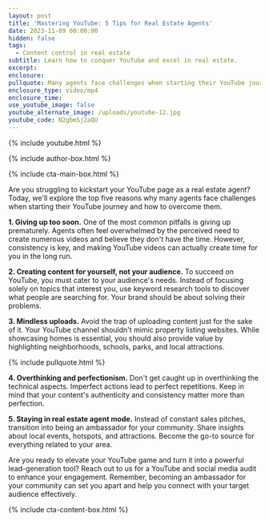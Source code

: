 ```yaml
---
layout: post
title: 'Mastering YouTube: 5 Tips for Real Estate Agents'
date: 2023-11-09 00:00:00
hidden: false
tags:
  - Content control in real estate
subtitle: Learn how to conquer YouTube and excel in real estate.
excerpt:
enclosure:
pullquote: Many agents face challenges when starting their YouTube journey
enclosure_type: video/mp4
enclosure_time:
use_youtube_image: false
youtube_alternate_image: /uploads/youtube-12.jpg
youtube_code: N2gbmSj2aQU
---
```

{% include youtube.html %}

{% include author-box.html %}

{% include cta-main-box.html %}

Are you struggling to kickstart your YouTube page as a real estate agent? Today, we'll explore the top five reasons why many agents face challenges when starting their YouTube journey and how to overcome them.

**1\. Giving up too soon.** One of the most common pitfalls is giving up prematurely. Agents often feel overwhelmed by the perceived need to create numerous videos and believe they don't have the time. However, consistency is key, and making YouTube videos can actually create time for you in the long run.

**2\. Creating content for yourself, not your audience.** To succeed on YouTube, you must cater to your audience's needs. Instead of focusing solely on topics that interest you, use keyword research tools to discover what people are searching for. Your brand should be about solving their problems.

**3\. Mindless uploads.** Avoid the trap of uploading content just for the sake of it. Your YouTube channel shouldn't mimic property listing websites. While showcasing homes is essential, you should also provide value by highlighting neighborhoods, schools, parks, and local attractions.

{% include pullquote.html %}

**4\. Overthinking and perfectionism.** Don't get caught up in overthinking the technical aspects. Imperfect actions lead to perfect repetitions. Keep in mind that your content's authenticity and consistency matter more than perfection.

**5\. Staying in real estate agent mode.** Instead of constant sales pitches, transition into being an ambassador for your community. Share insights about local events, hotspots, and attractions. Become the go-to source for everything related to your area.

Are you ready to elevate your YouTube game and turn it into a powerful lead-generation tool? Reach out to us for a YouTube and social media audit to enhance your engagement. Remember, becoming an ambassador for your community can set you apart and help you connect with your target audience effectively.

{% include cta-content-box.html %}